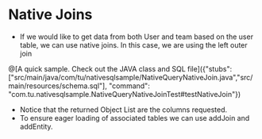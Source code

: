 # Native Joins

*	If we would like to get data from both User and team based on the user table, we can use native joins. In this case, we are using the left outer join

@[A quick sample. Check out the JAVA class and SQL file]({"stubs": ["src/main/java/com/tu/nativesqlsample/NativeQueryNativeJoin.java","src/main/resources/schema.sql"], "command": "com.tu.nativesqlsample.NativeQueryNativeJoinTest#testNativeJoin"})

*	Notice that the returned Object List are the columns requested.
*	To ensure eager loading of associated tables we can use addJoin and addEntity.